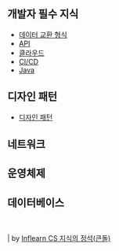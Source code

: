 ## 개발자 필수 지식

- [데이터 교환 형식](https://github.com/pjaehyun/TIL/blob/main/CS/%EA%B0%9C%EB%B0%9C%EC%9E%90%ED%95%84%EC%88%98%EC%A7%80%EC%8B%9D/%EB%8D%B0%EC%9D%B4%ED%84%B0%EA%B5%90%ED%99%98%ED%98%95%EC%8B%9D.md)
- [API](https://github.com/pjaehyun/TIL/blob/main/CS/%EA%B0%9C%EB%B0%9C%EC%9E%90%ED%95%84%EC%88%98%EC%A7%80%EC%8B%9D/API.md)
- [클라우드](https://github.com/pjaehyun/TIL/blob/main/CS/%EA%B0%9C%EB%B0%9C%EC%9E%90%ED%95%84%EC%88%98%EC%A7%80%EC%8B%9D/%ED%81%B4%EB%9D%BC%EC%9A%B0%EB%93%9C.md)
- [CI/CD](https://github.com/pjaehyun/TIL/blob/main/CS/%EA%B0%9C%EB%B0%9C%EC%9E%90%ED%95%84%EC%88%98%EC%A7%80%EC%8B%9D/CICD.md)
- [Java](https://github.com/pjaehyun/TIL/blob/main/CS/%EA%B0%9C%EB%B0%9C%EC%9E%90%ED%95%84%EC%88%98%EC%A7%80%EC%8B%9D/Java.md)

## 디자인 패턴

- [디자인 패턴](https://github.com/pjaehyun/TIL/blob/main/CS/%EB%94%94%EC%9E%90%EC%9D%B8%ED%8C%A8%ED%84%B4/%EB%94%94%EC%9E%90%EC%9D%B8%ED%8C%A8%ED%84%B4.md)

## 네트워크

## 운영체제

## 데이터베이스

<br>

| by [Inflearn CS 지식의 정석(큰돌)](https://www.inflearn.com/course/%EA%B0%9C%EB%B0%9C%EC%9E%90-%EB%A9%B4%EC%A0%91-cs-%ED%8A%B9%EA%B0%95/dashboard)
